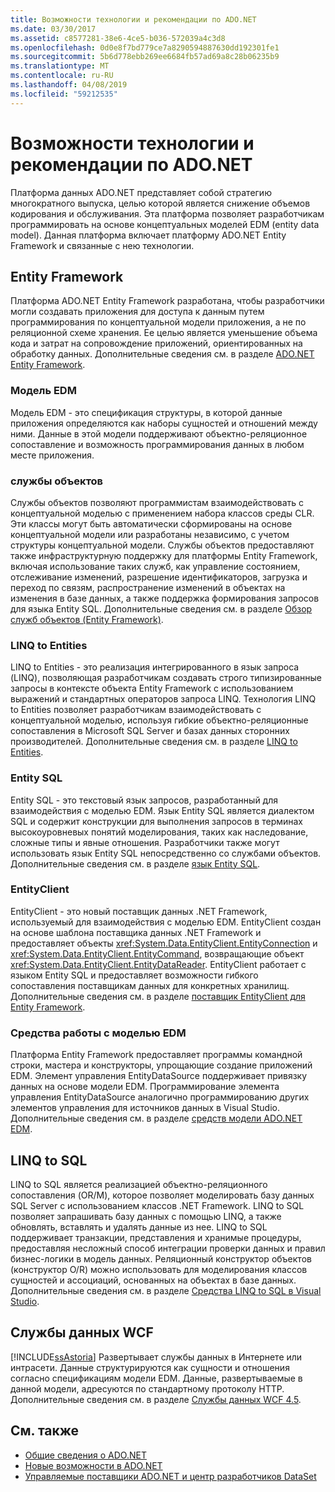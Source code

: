 ```yaml
---
title: Возможности технологии и рекомендации по ADO.NET
ms.date: 03/30/2017
ms.assetid: c8577281-38e6-4ce5-b036-572039a4c3d8
ms.openlocfilehash: 0d0e8f7bd779ce7a8290594887630dd192301fe1
ms.sourcegitcommit: 5b6d778ebb269ee6684fb57ad69a8c28b06235b9
ms.translationtype: MT
ms.contentlocale: ru-RU
ms.lasthandoff: 04/08/2019
ms.locfileid: "59212535"
---
```

# <a name="adonet-technology-options-and-guidelines"></a>Возможности технологии и рекомендации по ADO.NET
Платформа данных ADO.NET представляет собой стратегию многократного выпуска, целью которой является снижение объемов кодирования и обслуживания. Эта платформа позволяет разработчикам программировать на основе концептуальных моделей EDM (entity data model). Данная платформа включает платформу ADO.NET Entity Framework и связанные с нею технологии.  
  
## <a name="entity-framework"></a>Entity Framework  
 Платформа ADO.NET Entity Framework разработана, чтобы разработчики могли создавать приложения для доступа к данным путем программирования по концептуальной модели приложения, а не по реляционной схеме хранения. Ее целью является уменьшение объема кода и затрат на сопровождение приложений, ориентированных на обработку данных. Дополнительные сведения см. в разделе [ADO.NET Entity Framework](../../../../docs/framework/data/adonet/ef/index.md).  
  
### <a name="entity-data-model-edm"></a>Модель EDM  
 Модель EDM - это спецификация структуры, в которой данные приложения определяются как наборы сущностей и отношений между ними. Данные в этой модели поддерживают объектно-реляционное сопоставление и возможность программирования данных в любом месте приложения.  
  
### <a name="object-services"></a>службы объектов  
 Службы объектов позволяют программистам взаимодействовать с концептуальной моделью с применением набора классов среды CLR. Эти классы могут быть автоматически сформированы на основе концептуальной модели или разработаны независимо, с учетом структуры концептуальной модели. Службы объектов предоставляют также инфраструктурную поддержку для платформы Entity Framework, включая использование таких служб, как управление состоянием, отслеживание изменений, разрешение идентификаторов, загрузка и переход по связям, распространение изменений в объектах на изменения в базе данных, а также поддержка формирования запросов для языка Entity SQL. Дополнительные сведения см. в разделе [Обзор служб объектов (Entity Framework)](https://docs.microsoft.com/previous-versions/bb386871(v=vs.100)).  
  
### <a name="linq-to-entities"></a>LINQ to Entities  
 LINQ to Entities - это реализация интегрированного в язык запроса (LINQ), позволяющая разработчикам создавать строго типизированные запросы в контексте объекта Entity Framework с использованием выражений и стандартных операторов запроса LINQ. Технология LINQ to Entities позволяет разработчикам взаимодействовать с концептуальной моделью, используя гибкие объектно-реляционные сопоставления в Microsoft SQL Server и базах данных сторонних производителей. Дополнительные сведения см. в разделе [LINQ to Entities](../../../../docs/framework/data/adonet/ef/language-reference/linq-to-entities.md).  
  
### <a name="entity-sql"></a>Entity SQL  
 Entity SQL - это текстовый язык запросов, разработанный для взаимодействия с моделью EDM. Язык Entity SQL является диалектом SQL и содержит конструкции для выполнения запросов в терминах высокоуровневых понятий моделирования, таких как наследование, сложные типы и явные отношения. Разработчики также могут использовать язык Entity SQL непосредственно со службами объектов. Дополнительные сведения см. в разделе [язык Entity SQL](../../../../docs/framework/data/adonet/ef/language-reference/entity-sql-language.md).  
  
### <a name="entityclient"></a>EntityClient  
 EntityClient - это новый поставщик данных .NET Framework, используемый для взаимодействия с моделью EDM. EntityClient создан на основе шаблона поставщика данных .NET Framework и предоставляет объекты <xref:System.Data.EntityClient.EntityConnection> и <xref:System.Data.EntityClient.EntityCommand>, возвращающие объект <xref:System.Data.EntityClient.EntityDataReader>. EntityClient работает с языком Entity SQL и предоставляет возможности гибкого сопоставления поставщикам данных для конкретных хранилищ. Дополнительные сведения см. в разделе [поставщик EntityClient для Entity Framework](./ef/entityclient-provider-for-the-entity-framework.md).  
  
### <a name="entity-data-model-tools"></a>Средства работы с моделью EDM  
 Платформа Entity Framework предоставляет программы командной строки, мастера и конструкторы, упрощающие создание приложений EDM. Элемент управления EntityDataSource поддерживает привязку данных на основе модели EDM. Программирование элемента управления EntityDataSource аналогично программированию других элементов управления для источников данных в Visual Studio. Дополнительные сведения см. в разделе [средств модели ADO.NET EDM](https://docs.microsoft.com/previous-versions/dotnet/netframework-4.0/bb399249(v=vs.100)).  
  
## <a name="linq-to-sql"></a>LINQ to SQL  
 LINQ to SQL является реализацией объектно-реляционного сопоставления (OR/M), которое позволяет моделировать базу данных SQL Server с использованием классов .NET Framework. LINQ to SQL позволяет запрашивать базу данных с помощью LINQ, а также обновлять, вставлять и удалять данные из нее. LINQ to SQL поддерживает транзакции, представления и хранимые процедуры, предоставляя несложный способ интеграции проверки данных и правил бизнес-логики в модель данных. Реляционный конструктор объектов (конструктор O/R) можно использовать для моделирования классов сущностей и ассоциаций, основанных на объектах в базе данных. Дополнительные сведения см. в разделе [Средства LINQ to SQL в Visual Studio](/visualstudio/data-tools/linq-to-sql-tools-in-visual-studio2).  
  
## <a name="wcf-data-services"></a>Службы данных WCF  
 [!INCLUDE[ssAstoria](../../../../includes/ssastoria-md.md)] Развертывает службы данных в Интернете или интрасети. Данные структурируются как сущности и отношения согласно спецификациям модели EDM. Данные, развертываемые в данной модели, адресуются по стандартному протоколу HTTP. Дополнительные сведения см. в разделе [Службы данных WCF 4.5](../../../../docs/framework/data/wcf/index.md).  
  
## <a name="see-also"></a>См. также

- [Общие сведения о ADO.NET](../../../../docs/framework/data/adonet/ado-net-overview.md)
- [Новые возможности в ADO.NET](../../../../docs/framework/data/adonet/whats-new.md)
- [Управляемые поставщики ADO.NET и центр разработчиков DataSet](https://go.microsoft.com/fwlink/?LinkId=217917)
